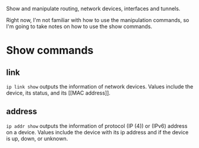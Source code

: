 Show and manipulate routing, network devices, interfaces and tunnels.

Right now, I'm not familiar with how to use the manipulation commands, so I'm going to take notes on how to use the show commands.

# Show commands

## link

`ip link show` outputs the information of network devices. Values include the device, its status, and its [[MAC address]].

## address

`ip addr show` outputs the information of protocol (IP (4)) or (IPv6) address on a device. Values include the device with its ip address and if the device is up, down, or unknown.

